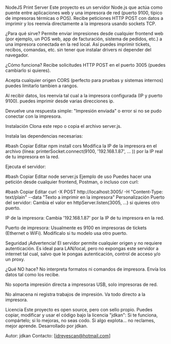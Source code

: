 NodeJS Print Server
Este proyecto es un servidor Node.js que actúa como puente entre aplicaciones web y una impresora de red (puerto 9100, típico de impresoras térmicas o POS). Recibe peticiones HTTP POST con datos a imprimir y los reenvía directamente a la impresora usando sockets TCP.

¿Para qué sirve?
Permite enviar impresiones desde cualquier frontend web (por ejemplo, un POS web, app de facturación, sistema de pedidos, etc.) a una impresora conectada en la red local. Así puedes imprimir tickets, recibos, comandas, etc. sin tener que instalar drivers ni depender del navegador.

¿Cómo funciona?
Recibe solicitudes HTTP POST en el puerto 3005 (puedes cambiarlo si quieres).

Acepta cualquier origen CORS (perfecto para pruebas y sistemas internos) puedes limitarlo tambien a rangos.

Al recibir datos, los reenvía tal cual a la impresora configurada (IP y puerto 9100). puedes imprimir desde varias direcciones ip.

Devuelve una respuesta simple: "Impresión enviada" o error si no se pudo conectar con la impresora.

Instalación
Clona este repo o copia el archivo server.js.

Instala las dependencias necesarias:

#bash
Copiar
Editar
npm install cors
Modifica la IP de la impresora en el archivo (línea: printerSocket.connect(9100, '192.168.1.87', ... )) por la IP real de tu impresora en la red.

Ejecuta el servidor:

#bash
Copiar
Editar
node server.js
Ejemplo de uso
Puedes hacer una petición desde cualquier frontend, Postman, o incluso con curl:

#bash
Copiar
Editar
curl -X POST http://localhost:3005/ -H "Content-Type: text/plain" --data "Texto a imprimir en la impresora"
Personalización
Puerto del servidor: Cambia el valor en httpServer.listen(3005, ...) si quieres otro puerto.

IP de la impresora: Cambia '192.168.1.87' por la IP de tu impresora en la red.

Puerto de impresora: Usualmente es 9100 en impresoras de tickets (Ethernet o WiFi). Modifícalo si tu modelo usa otro puerto.

Seguridad
¡Advertencia! El servidor permite cualquier origen y no requiere autenticación. Es ideal para LAN/local, pero no expongas este servidor a internet tal cual, salvo que le pongas autenticación, control de acceso y/o un proxy.

¿Qué NO hace?
No interpreta formatos ni comandos de impresora. Envía los datos tal como los recibe.

No soporta impresión directa a impresoras USB, solo impresoras de red.

No almacena ni registra trabajos de impresión. Va todo directo a la impresora.

Licencia
Este proyecto es open source, pero con sello propio. Puedes copiar, modificar y usar el código bajo la licencia "jdkan":
Si te funciona, compártelo; si lo mejoras, no seas codo. Si algo explota… no reclames, mejor aprende.
Desarrollado por jdkan.

Autor: jdkan
Contacto: [jdreyescan@hotmail.com] 
